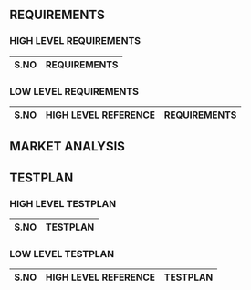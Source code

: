 ## REQUIREMENTS

### HIGH LEVEL REQUIREMENTS
|S.NO|REQUIREMENTS|
|----|------------|

### LOW LEVEL REQUIREMENTS
|S.NO|HIGH LEVEL REFERENCE|REQUIREMENTS|
|----|--------------------|------------|


## MARKET ANALYSIS


## TESTPLAN

### HIGH LEVEL TESTPLAN
|S.NO|TESTPLAN|
|----|--------|

### LOW LEVEL TESTPLAN
|S.NO|HIGH LEVEL REFERENCE|TESTPLAN|
|----|--------------------|--------|
